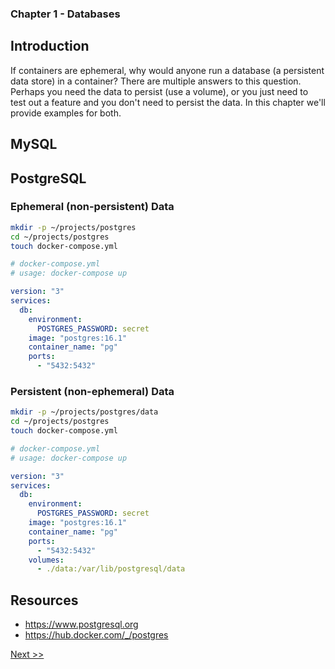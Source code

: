 ### Chapter 1 - Databases

## Introduction

If containers are ephemeral, why would anyone run a database (a persistent data store) in a container? There are multiple answers to this question. Perhaps you need the data to persist (use a volume), or you just need to test out a feature and you don't need to persist the data. In this chapter we'll provide examples for both.

## MySQL

## PostgreSQL

### Ephemeral (non-persistent) Data

```bash
mkdir -p ~/projects/postgres
cd ~/projects/postgres
touch docker-compose.yml
```

```yaml
# docker-compose.yml
# usage: docker-compose up

version: "3"
services:
  db:
    environment:
      POSTGRES_PASSWORD: secret
    image: "postgres:16.1"
    container_name: "pg"
    ports:
      - "5432:5432"
```

### Persistent (non-ephemeral) Data

```bash
mkdir -p ~/projects/postgres/data
cd ~/projects/postgres
touch docker-compose.yml
```

```yaml
# docker-compose.yml
# usage: docker-compose up

version: "3"
services:
  db:
    environment:
      POSTGRES_PASSWORD: secret
    image: "postgres:16.1"
    container_name: "pg"
    ports:
      - "5432:5432"
    volumes:
      - ./data:/var/lib/postgresql/data
```

## Resources

* https://www.postgresql.org
* https://hub.docker.com/_/postgres

[Next >>](020-chapter-02.md)
